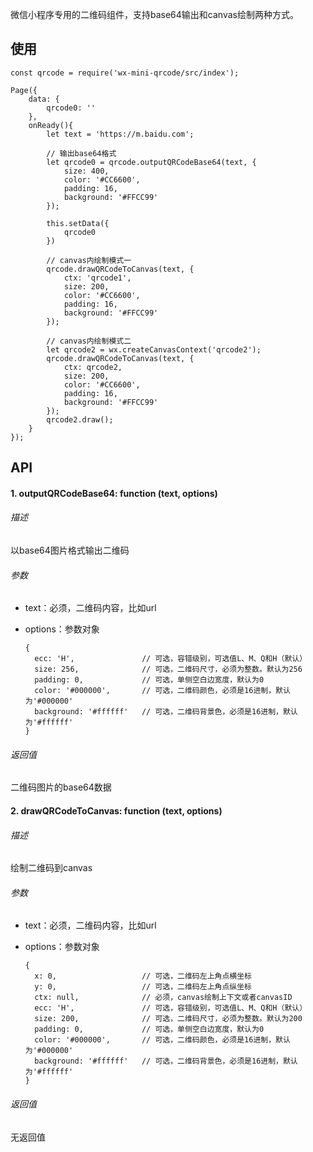 微信小程序专用的二维码组件，支持base64输出和canvas绘制两种方式。

## 使用

```
const qrcode = require('wx-mini-qrcode/src/index');

Page({
    data: {
        qrcode0: ''
    },
    onReady(){
        let text = 'https://m.baidu.com';

        // 输出base64格式
        let qrcode0 = qrcode.outputQRCodeBase64(text, {
            size: 400,
            color: '#CC6600',
            padding: 16,
            background: '#FFCC99'
        });

        this.setData({
            qrcode0
        })

        // canvas内绘制模式一
        qrcode.drawQRCodeToCanvas(text, {
            ctx: 'qrcode1',
            size: 200,
            color: '#CC6600',
            padding: 16,
            background: '#FFCC99'
        });

        // canvas内绘制模式二
        let qrcode2 = wx.createCanvasContext('qrcode2');
        qrcode.drawQRCodeToCanvas(text, {
            ctx: qrcode2,
            size: 200,
            color: '#CC6600',
            padding: 16,
            background: '#FFCC99'
        });
        qrcode2.draw();
    }
});
```

## API

#### 1. outputQRCodeBase64: function (text,  options)

###### 描述

以base64图片格式输出二维码

###### 参数

- text：必须，二维码内容，比如url

- options：参数对象

  ```
  {
  	ecc: 'H',               // 可选，容错级别，可选值L、M、Q和H（默认）
  	size: 256,              // 可选，二维码尺寸，必须为整数。默认为256
  	padding: 0,             // 可选，单侧空白边宽度，默认为0
  	color: '#000000',       // 可选，二维码颜色，必须是16进制，默认为'#000000'
  	background: '#ffffff'   // 可选，二维码背景色，必须是16进制，默认为'#ffffff'	
  }
  ```

###### 返回值

二维码图片的base64数据

#### 2. drawQRCodeToCanvas: function (text,  options)

###### 描述

绘制二维码到canvas

###### 参数

- text：必须，二维码内容，比如url

- options：参数对象

  ```
  {
  	x: 0,                   // 可选，二维码左上角点横坐标
  	y: 0,                   // 可选，二维码左上角点纵坐标
  	ctx: null,              // 必须，canvas绘制上下文或者canvasID
  	ecc: 'H',               // 可选，容错级别，可选值L、M、Q和H（默认）
  	size: 200,              // 可选，二维码尺寸，必须为整数。默认为200
  	padding: 0,             // 可选，单侧空白边宽度，默认为0
  	color: '#000000',       // 可选，二维码颜色，必须是16进制，默认为'#000000'
  	background: '#ffffff'   // 可选，二维码背景色，必须是16进制，默认为'#ffffff'	
  }
  ```

###### 返回值

无返回值
